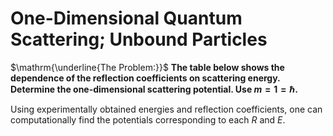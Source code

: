 # One-Dimensional Quantum Scattering; Unbound Particles
$\mathrm{\underline{The Problem:}}$
**The table below shows the dependence of the reflection coefficients on scattering energy. Determine the one-dimensional scattering potential. Use $m=1=\hbar$.**


Using experimentally obtained energies and reflection coefficients, one can computationally find the potentials corresponding to each $R$ and $E$.
